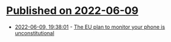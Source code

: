 # [Published on 2022-06-09](index.md)

* [2022-06-09, 19:38:01](https://news.ycombinator.com/item?id=31685794) - [The EU plan to monitor your phone is unconstitutional](https://europeanlawblog.eu/2022/06/07/does-monitoring-your-phone-affect-the-essence-of-privacy/)
